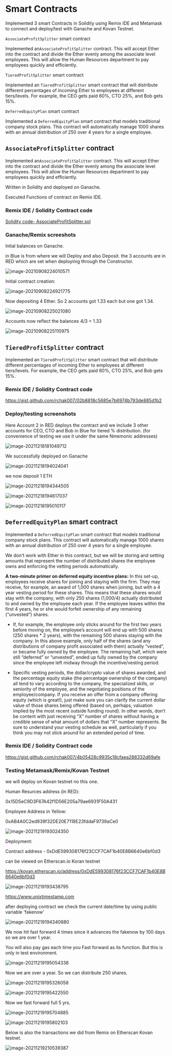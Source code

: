 # Smart Contracts 

Implemented 3 smart Contracts in Solidity using Remix IDE and Metamask to connect and deploy/test with Ganache and Kovan Testnet.

`AssociateProfitSplitter` smart contract

Implemented an`AssociateProfitSplitter` contract. This will accept Ether into the contract and divide the Ether evenly among the associate level employees. This will allow the Human Resources department to pay employees quickly and efficiently.



`TieredProfitSplitter` smart contract

Implemented an `TieredProfitSplitter` smart contract that will distribute different percentages of incoming Ether to employees at different tiers/levels. For example, the CEO gets paid 60%, CTO 25%, and Bob gets 15%.



`DeferredEquityPlan` smart contract

Implemented a `DeferredEquityPlan` smart contract that models traditional company stock plans. This contract will automatically manage 1000 shares with an annual distribution of 250 over 4 years for a single employee.



## `AssociateProfitSplitter` contract

Implemented an`AssociateProfitSplitter` contract. This will accept Ether into the contract and divide the Ether evenly among the associate level employees. This will allow the Human Resources department to pay employees quickly and efficiently.

Written in Solidity and deployed on Ganache.

Executed Functions of contract on Remix IDE.



### Remix IDE / Solidity Contract code

[Solidity code- AssociateProfitSplitter.sol](https://gist.github.com/rchak007/b657bbab479359f0b83268dce6e451e5)



### Ganache/Remix screeshots

Intial balances on Ganache.

in Blue is from where we will Deploy and also Deposit. the 3 accounts are in RED which are set when deployinig through the Constructor.

![image-20210908224010571](Images/deploy2.png)







Initial contract creation:

![image-20210908224921775](Images/deploy3.png)





Now depositing 4 Ether. So 2 accounts got 1.33 each but one got 1.34.

![image-20210908225021080](Images/deposit.png)



Accounts now reflect the balances 4/3 = 1.33

![image-20210908225110975](Images/depost_result.png)







## `TieredProfitSplitter` contract

Implemented an `TieredProfitSplitter` smart contract that will distribute different percentages of incoming Ether to employees at different tiers/levels. For example, the CEO gets paid 60%, CTO 25%, and Bob gets 15%.



### Remix IDE / Solidity Contract code



https://gist.github.com/rchak007/02b8818c5685e7b6974b793de885d1b2





### Deploy/testing screenshots

Here Account 2 in RED deploys the contract and we include 3 other accounts for CEO, CTO and Bob in Blue for tiered % distribution. (for convenience of testing we use it under the same Nmemonic addresses)

![image-20211218181049712](Images/deploy-1Tiered.png)





We successfully deployed on Ganache

![image-20211218194024041](Images/tier-deployedSuccess.png)





we now deposit 1 ETH

![image-20211218194344505](Images/Tier-dep1eth.png)





![image-20211218194617037](Images/Tier-acct-status.png)



![image-20211218195010117](Images/Tier-MetaMaskAcct2.png)







## `DeferredEquityPlan` smart contract



Implemented a `DeferredEquityPlan` smart contract that models traditional company stock plans. This contract will automatically manage 1000 shares with an annual distribution of 250 over 4 years for a single employee.

We don't work with Ether in this contract, but we will be storing and setting amounts that represent the number of distributed shares the employee owns and enforcing the vetting periods automatically.



**A two-minute primer on deferred equity incentive plans:** In this set-up, employees receive shares for joining and staying with the firm. They may receive, for example, an award of 1,000 shares when joining, but with a 4 year vesting period for these shares. This means that these shares would stay with the company, with only 250 shares (1,000/4) actually distributed to and owned by the employee each year. If the employee leaves within the first 4 years, he or she would forfeit ownership of any remaining (“unvested”) shares.

* If, for example, the employee only sticks around for the first two years before moving on, the employee’s account will end up with 500 shares (250 shares * 2 years), with the remaining 500 shares staying with the company. In this above example, only half of the shares (and any distributions of company profit associated with them) actually “vested”, or became fully owned by the employee. The remaining half, which were still “deferred” or “unvested”, ended up fully owned by the company since the employee left midway through the incentive/vesting period.

* Specific vesting periods, the dollar/crypto value of shares awarded, and the percentage equity stake (the percentage ownership of the company) all tend to vary according to the company, the specialized skills, or seniority of the employee, and the negotiating positions of the employee/company. If you receive an offer from a company offering equity (which is great!), just make sure you can clarify the current dollar value of those shares being offered (based on, perhaps, valuation implied by the most recent outside funding round). In other words, don’t be content with just receiving “X” number of shares without having a credible sense of what amount of dollars that “X” number represents. Be sure to understand your vesting schedule as well, particularly if you think you may not stick around for an extended period of time.



### Remix IDE / Solidity Contract code

https://gist.github.com/rchak007/4b05428c9935c18cfaea288332d69afe







### Testing Metamask/Remix/Kovan Testnet

we will deploy on Kovan testnet no this one.



Human Resurces address (in RED):

0x15D5eC9D3F67A42f1D56E205a79ae6931F50A431

Employee Address in Yellow:

0xAB4A0C2ed939f32DE20E7118E23fddaF9739aCe0



![image-20211219193024350](Images/DeferredAddresses.png)



Deployment:

Contract address - 0xDdE599308176f23CCF7CAF1b40E8B6640e6bf0d3

can be viewed on Etherscan.io Koran testnet

https://kovan.etherscan.io/address/0xDdE599308176f23CCF7CAF1b40E8B6640e6bf0d3







![image-20211219193438795](Images/Deferred-deploy.png)





https://www.unixtimestamp.com

after deploying contract we check the current date/time by using public variable 'fakenow'

![image-20211219194340880](Images/defer-timestamp.png)









We now hit fast forward 4 times since it advances the fakenow by 100 days  so we are over 1 year.

You will also pay gas each time you Fast forward as its function. But this is only in test environment.





![image-20211219195054338](Images/defer-fast-forward1year.png)



Now we are over a year. 
So we can distribute 250 shares.



![image-20211219195326058](Images/defer-distribute.png)





![image-20211219195422550](Images/defer-250.png)





Now we fast forward full 5 yrs.





![image-20211219195704885](Images/defer-4yrsFast.png)

![image-20211219195802103](Images/defer-1000.png)



Below is also the transactions we did from Remix on Etherscan Kovan testnet. 

![image-20211219210539387](Images/defer-etherTxns.png)











